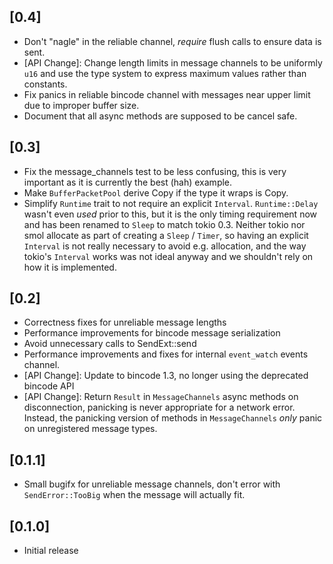 ## [0.4]
- Don't "nagle" in the reliable channel, *require* flush calls to ensure data is
  sent.
- [API Change]: Change length limits in message channels to be uniformly `u16`
  and use the type system to express maximum values rather than constants.
- Fix panics in reliable bincode channel with messages near upper limit due to
  improper buffer size.
- Document that all async methods are supposed to be cancel safe.

## [0.3]
- Fix the message_channels test to be less confusing, this is very important as
  it is currently the best (hah) example.
- Make `BufferPacketPool` derive Copy if the type it wraps is Copy.
- Simplify `Runtime` trait to not require an explicit `Interval`.
  `Runtime::Delay` wasn't even *used* prior to this, but it is the only timing
  requirement now and has been renamed to `Sleep` to match tokio 0.3. Neither
  tokio nor smol allocate as part of creating a `Sleep` / `Timer`, so having an
  explicit `Interval` is not really necessary to avoid e.g. allocation, and the
  way tokio's `Interval` works was not ideal anyway and we shouldn't rely on
  how it is implemented.

## [0.2]
- Correctness fixes for unreliable message lengths
- Performance improvements for bincode message serialization
- Avoid unnecessary calls to SendExt::send
- Performance improvements and fixes for internal `event_watch` events channel.
- [API Change]: Update to bincode 1.3, no longer using the deprecated bincode API
- [API Change]: Return `Result` in `MessageChannels` async methods on
  disconnection, panicking is never appropriate for a network error. Instead,
  the panicking version of methods in `MessageChannels` *only* panic on
  unregistered message types.

## [0.1.1]
- Small bugifx for unreliable message channels, don't error with
  `SendError::TooBig` when the message will actually fit.

## [0.1.0]
- Initial release
